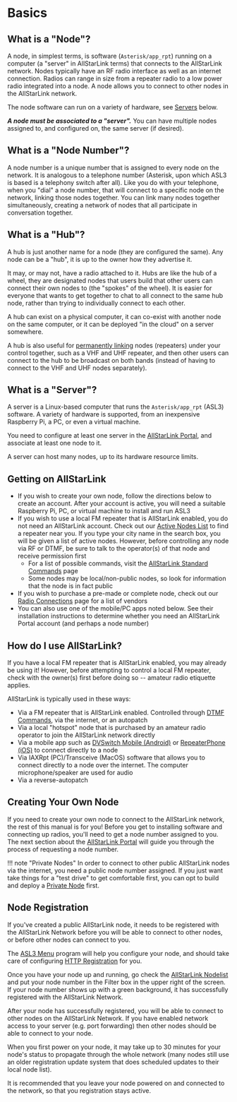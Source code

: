 # Basics
## What is a "Node"?
A node, in simplest terms, is software (`Asterisk/app_rpt`) running on a computer (a "server" in AllStarLink terms) that connects to the AllStarLink network. Nodes typically have an RF radio interface as well as an internet connection. Radios can range in size from a repeater radio to a low power radio integrated into a node. A node allows you to connect to other nodes in the AllStarLink network. 

The node software can run on a variety of hardware, see [Servers](#what-is-a-server) below.

***A node must be associated to a "server".*** You can have multiple nodes assigned to, and configured on, the same server (if desired).

## What is a "Node Number"?
A node number is a unique number that is assigned to every node on the network. It is analogous to a telephone number (Asterisk, upon which ASL3 is based is a telephony switch after all). Like you do with your telephone, when you "dial" a node number, that will connect to a specific node on the network, linking those nodes together. You can link many nodes together simultaneously, creating a network of nodes that all participate in conversation together.

## What is a "Hub"?
A hub is just another name for a node (they are configured the same). Any node can be a "hub", it is up to the owner how they advertise it.

It may, or may not, have a radio attached to it. Hubs are like the hub of a wheel, they are designated nodes that users build that other users can connect their own nodes to (the "spokes" of the wheel). It is easier for everyone that wants to get together to chat to all connect to the same hub node, rather than trying to individually connect to each other.

A hub can exist on a physical computer, it can co-exist with another node on the same computer, or it can be deployed "in the cloud" on a server somewhere.

A hub is also useful for [permanently linking](../adv-topics/permanentnode.md) nodes (repeaters) under your control together, such as a VHF and UHF repeater, and then other users can connect to the hub to be broadcast on both bands (instead of having to connect to the VHF and UHF nodes separately). 

## What is a "Server"?
A server is a Linux-based computer that runs the `Asterisk/app_rpt` (ASL3) software. A variety of hardware is supported, from an inexpensive Raspberry Pi, a PC, or even a virtual machine.

You need to configure at least one server in the [AllStarLink Portal](./portal.md), and associate at least one node to it.

A server can host many nodes, up to its hardware resource limits.

## Getting on AllStarLink
* If you wish to create your own node, follow the directions below to create an account. After your account is active, you will need a suitable Raspberry Pi, PC, or virtual machine to install and run ASL3
* If you wish to use a local FM repeater that is AllStarLink enabled, you do not need an AllStarLink account. Check out our [Active Nodes List](https://stats.allstarlink.org/) to find a repeater near you. If you type your city name in the search box, you will be given a list of active nodes. However, before controlling any node via RF or DTMF, be sure to talk to the operator(s) of that node and receive permission first 
    * For a list of possible commands, visit the [AllStarLink Standard Commands](https://wiki.allstarlink.org/wiki/AllStar_Link_Standard_Commands) page
    * Some nodes may be local/non-public nodes, so look for information that the node is in fact public
* If you wish to purchase a pre-made or complete node, check out our [Radio Connections](https://wiki.allstarlink.org/wiki/Radio_Connections) page for a list of vendors
* You can also use one of the mobile/PC apps noted below. See their installation instructions to determine whether you need an AllStarLink Portal account (and perhaps a node number)

## How do I use AllStarLink?
If you have a local FM repeater that is AllStarLink enabled, you may already be using it! However, before attempting to control a local FM repeater, check with the owner(s) first before doing so -- amateur radio etiquette applies.

AllStarLink is typically used in these ways:

* Via a FM repeater that is AllStarLink enabled. Controlled through [DTMF Commands](https://wiki.allstarlink.org/wiki/AllStar_Link_Standard_Commands), via the internet, or an autopatch
* Via a local "hotspot" node that is purchased by an amateur radio operator to join the AllStarLink network directly
* Via a mobile app such as [DVSwitch Mobile (Android)](https://play.google.com/store/apps/details?id=org.dvswitch&hl=en_US&gl=US) or [RepeaterPhone (iOS)](https://apps.apple.com/us/app/repeaterphone/id1637247024) to connect directly to a node
* Via IAXRpt (PC)/Transceive (MacOS) software that allows you to connect directly to a node over the internet. The computer microphone/speaker are used for audio
* Via a reverse-autopatch

## Creating Your Own Node
If you need to create your own node to connect to the AllStarLink network, the rest of this manual is for you! Before you get to installing software and connecting up radios, you'll need to get a node number assigned to you. The next section about the [AllStarLink Portal](./portal.md) will guide you through the process of requesting a node number.

!!! note "Private Nodes"
    In order to connect to other public AllStarLink nodes via the internet, you need a public node number assigned. If you just want take things for a "test drive" to get comfortable first, you can opt to build and deploy a [Private Node](../adv-topics/privatenodes.md) first.  

## Node Registration
If you've created a public AllStarLink node, it needs to be registered with the AllStarLink Network before you will be able to connect to other nodes, or before other nodes can connect to you.

The [ASL3 Menu](../user-guide/index.md) program will help you configure your node, and should take care of configuring [HTTP Registration](../adv-topics/httpreg.md) for you.

Once you have your node up and running, go check the [AllStarLink Nodelist](https://www.allstarlink.org/nodelist) and put your node number in the Filter box in the upper right of the screen. If your node number shows up with a green background, it has successfully registered with the AllStarLink Network.

After your node has successfully registered, you will be able to connect to other nodes on the AllStarLink Network. If you have enabled network access to your server (e.g. port forwarding) then other nodes should be able to connect to your node.

When you first power on your node, it may take up to 30 minutes for your node's status to propagate through the whole network (many nodes still use an older registration update system that does scheduled updates to their local node list).

It is recommended that you leave your node powered on and connected to the network, so that you registration stays active.